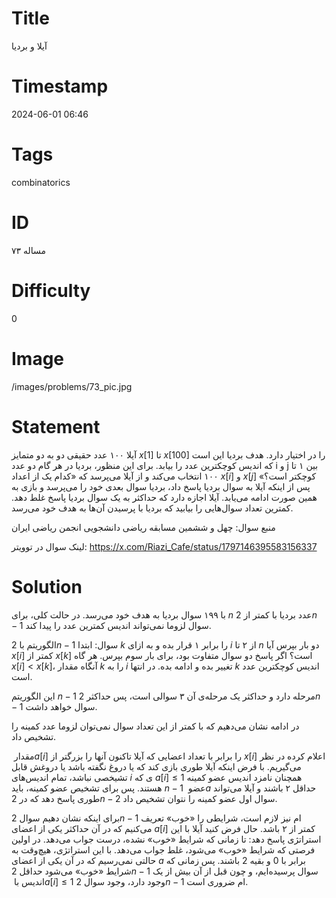 # Title
آیلا و بردیا
# Timestamp
2024-06-01 06:46
# Tags
combinatorics
# ID
مساله ۷۳
# Difficulty
0
# Image
/images/problems/73_pic.jpg
# Statement
آیلا ۱۰۰ عدد حقیقی دو به دو متمایز $x[1]$ تا $x[100]‏$‎ را در اختیار دارد. هدف بردیا این است که اندیس کوچکترین عدد را بیابد. برای این منظور، بردیا در هر گام دو عدد i و j بین ۱ تا ۱۰۰ انتخاب می‌کند و از آیلا می‌پرسد که «کدام یک از اعداد $x[i]$ و $x[j]‏$‎ کوچکتر است؟» پس از اینکه آیلا به سوال بردیا پاسخ داد، بردیا سوال بعدی خود را می‌پرسد و بازی به همین صورت ادامه می‌یابد. آیلا اجازه دارد که حداکثر به یک سوال بردیا پاسخ غلط دهد. کمترین تعداد سوال‌هایی را بیابید که بردیا با پرسیدن آن‌ها به هدف خود می‌رسد.

منبع سوال: چهل و ششمین مسابقه ریاضی دانشجویی انجمن ریاضی ایران

لینک سوال در توویتر: https://x.com/Riazi_Cafe/status/1797146395583156337

# Solution

با ۱۹۹ سوال بردیا به هدف خود می‌رسد. در حالت کلی، برای $n$ عدد بردیا با کمتر از $2n-1‏$‎ سوال لزوما نمی‌تواند اندیس کمترین عدد را پیدا کند.

الگوریتم با $2n-1‏$‎ سوال: ابتدا $k$ را برابر ۱ قرار بده و به ازای $i$ از ۲ تا $n$ دو بار بپرس آیا $‏x[i]‏$‎ کمتر از $x[k]$ است؟ اگر پاسخ دو سوال متفاوت بود، برای بار سوم بپرس. هر گاه $x[i] < x[k]$، آنگاه مقدار $k$ را به $i$ تغییر بده و ادامه بده. در انتها $k$ اندیس کوچکترین عدد است.

این الگوریتم $n-1‏$‎ مرحله دارد و حداکثر یک مرحله‌ی آن ۳ سوالی است، پس حداکثر $2n-1‏$‎ سوال خواهد داشت.

در ادامه نشان می‌دهیم که با کمتر از این تعداد سوال نمی‌توان لزوما عدد کمینه را تشخیص داد.

مقدار ‏$a[i]$ را برابر با تعداد اعضایی که آیلا تاکنون آنها را بزرگتر از $x[i]$ اعلام کرده در نظر می‌گیریم. با فرض اینکه آیلا طوری بازی کند که یا دروغ نگفته باشد یا دروغش قابل تشیخصی نباشد، تمام اندیس‌های $i$ ی که $a[i] \le 1‏$‎ همچنان نامزد اندیس عضو کمینه هستند. پس برای تشخیص عضو کمینه، باید $n-1‏$‎ عضو ‏$‎a$ حداقل ۲ باشند و آیلا می‌تواند طوری پاسخ دهد که در $2n-2‏$‎ سوال اول عضو کمینه را نتوان تشخیص داد.

برای اینکه نشان دهیم سوال $2n-1‏$‎ ام نیز لازم است، شرایطی را «خوب» تعریف می‌کنیم که در آن حداکثر یکی از اعضای $a[i]‏$‎ کمتر از ۲ باشد. حال فرض کنید آیلا با این استراتژی پاسخ دهد: تا زمانی که شرایط «خوب» نشده، درست جواب می‌دهد. در اولین فرصتی که شرایط «خوب» می‌شود، غلط جواب می‌دهد. با این استراتژی، هیچ‌وقت به حالتی نمی‌رسیم که در آن یکی از اعضای $a$ برابر با 0 و بقیه 2 باشند. پس زمانی که شرایط «خوب» می‌شود حداقل $2n-1‏$‎ سوال پرسیده‌ایم، و چون قبل از آن بیش از یک اندیس با ‏$‎a[i] \le 1‏$‎ وجود دارد، وجود سوال $‏2n-1‏$‎ ام ضروری است.
